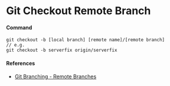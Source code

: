 # Git Checkout Remote Branch

#### Command

    git checkout -b [local branch] [remote name]/[remote branch]
    // e.g.
    git checkout -b serverfix origin/serverfix

#### References
* [Git Branching - Remote Branches](https://git-scm.com/book/en/v2/Git-Branching-Remote-Branches)
